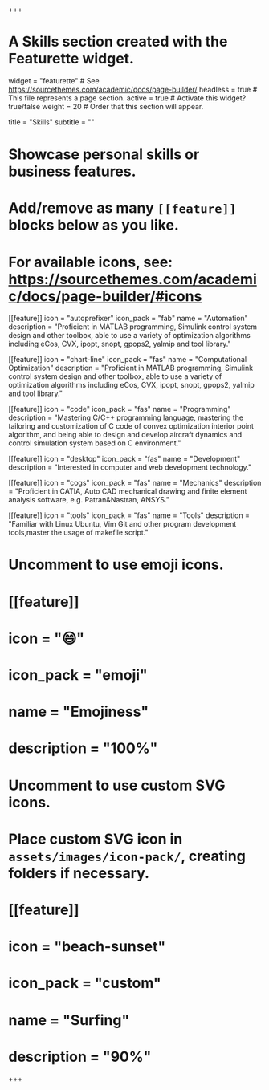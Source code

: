 +++
# A Skills section created with the Featurette widget.
widget = "featurette"  # See https://sourcethemes.com/academic/docs/page-builder/
headless = true  # This file represents a page section.
active = true  # Activate this widget? true/false
weight = 20  # Order that this section will appear.

title = "Skills"
subtitle = ""

# Showcase personal skills or business features.
# 
# Add/remove as many `[[feature]]` blocks below as you like.
# 
# For available icons, see: https://sourcethemes.com/academic/docs/page-builder/#icons

[[feature]]
  icon = "autoprefixer"
  icon_pack = "fab"
  name = "Automation"
  description = "Proficient in MATLAB programming, Simulink control system design and other toolbox, able to use a variety of optimization algorithms including eCos, CVX, ipopt, snopt, gpops2, yalmip and tool library."
  
[[feature]]
  icon = "chart-line"
  icon_pack = "fas"
  name = "Computational Optimization"
  description = "Proficient in MATLAB programming, Simulink control system design and other toolbox, able to use a variety of optimization algorithms including eCos, CVX, ipopt, snopt, gpops2, yalmip and tool library."

[[feature]]
  icon = "code"
  icon_pack = "fas"
  name = "Programming"
  description = "Mastering C/C++ programming language, mastering the tailoring and customization of C code of convex optimization interior point algorithm, and being able to design and develop aircraft dynamics and control simulation system based on C environment."  
  
[[feature]]
  icon = "desktop"
  icon_pack = "fas"
  name = "Development"
  description = "Interested in computer and web development technology."
  
[[feature]]
  icon = "cogs"
  icon_pack = "fas"
  name = "Mechanics"
  description = "Proficient in CATIA, Auto CAD mechanical drawing and finite element analysis software, e.g. Patran&Nastran, ANSYS."  

[[feature]]
  icon = "tools"
  icon_pack = "fas"
  name = "Tools"
  description = "Familiar with Linux Ubuntu, Vim Git and other program development tools,master the usage of makefile script."  

# Uncomment to use emoji icons.
# [[feature]]
#  icon = ":smile:"
#  icon_pack = "emoji"
#  name = "Emojiness"
#  description = "100%"  

# Uncomment to use custom SVG icons.
# Place custom SVG icon in `assets/images/icon-pack/`, creating folders if necessary.
# [[feature]]
#  icon = "beach-sunset"
#  icon_pack = "custom"
#  name = "Surfing"
#  description = "90%"

+++
